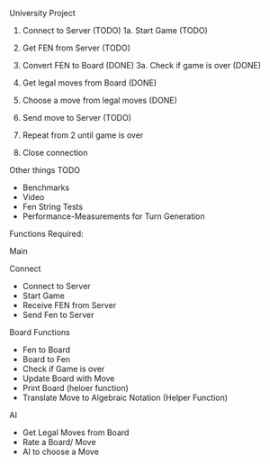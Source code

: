University Project



1. Connect to Server  (TODO)
1a. Start Game (TODO)
2. Get FEN from Server (TODO)

3. Convert FEN to Board (DONE)
3a. Check if game is over (DONE)


4. Get legal moves from Board (DONE)
5. Choose a move from legal moves (DONE)
6. Send move to Server (TODO)
7. Repeat from 2 until game is over
8. Close connection


Other things TODO
- Benchmarks 
- Video
- Fen String Tests
- Performance-Measurements for Turn Generation



Functions Required:

Main


Connect
- Connect to Server
- Start Game
- Receive FEN from Server
- Send Fen to Server


Board Functions
- Fen to Board
- Board to Fen
- Check if Game is over
- Update Board with Move
- Print Board (heloer function)
- Translate Move to Algebraic Notation (Helper Function)

AI
- Get Legal Moves from Board
- Rate a Board/ Move 
- AI to choose a Move



